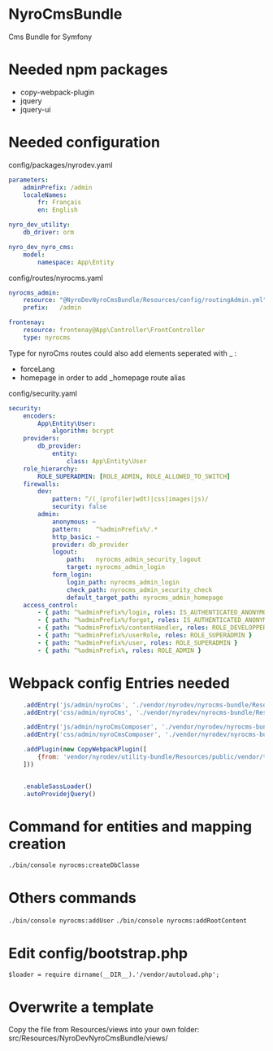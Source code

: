 # NyroCmsBundle
Cms Bundle for Symfony

# Needed npm packages
- copy-webpack-plugin
- jquery
- jquery-ui

# Needed configuration
config/packages/nyrodev.yaml
```yaml
parameters:
    adminPrefix: /admin
    localeNames:
        fr: Français
        en: English

nyro_dev_utility:
    db_driver: orm

nyro_dev_nyro_cms:
    model:
        namespace: App\Entity
```

config/routes/nyrocms.yaml
```yaml
nyrocms_admin:
    resource: "@NyroDevNyroCmsBundle/Resources/config/routingAdmin.yml"
    prefix:   /admin

frontenay:
    resource: frontenay@App\Controller\FrontController
    type: nyrocms
```

Type for nyroCms routes could also add elements seperated with _ : 
- forceLang
- homepage in order to add _homepage route alias

config/security.yaml
```yaml
security:
    encoders:
        App\Entity\User:
            algorithm: bcrypt
    providers:
        db_provider:
            entity:
                class: App\Entity\User
    role_hierarchy:
        ROLE_SUPERADMIN: [ROLE_ADMIN, ROLE_ALLOWED_TO_SWITCH]
    firewalls:
        dev:
            pattern: ^/(_(profiler|wdt)|css|images|js)/
            security: false
        admin:
            anonymous: ~
            pattern:    ^%adminPrefix%/.*
            http_basic: ~
            provider: db_provider
            logout:
                path:   nyrocms_admin_security_logout
                target: nyrocms_admin_login
            form_login:
                login_path: nyrocms_admin_login
                check_path: nyrocms_admin_security_check
                default_target_path: nyrocms_admin_homepage
    access_control:
        - { path: ^%adminPrefix%/login, roles: IS_AUTHENTICATED_ANONYMOUSLY }
        - { path: ^%adminPrefix%/forgot, roles: IS_AUTHENTICATED_ANONYMOUSLY }
        - { path: ^%adminPrefix%/contentHandler, roles: ROLE_DEVELOPPER }
        - { path: ^%adminPrefix%/userRole, roles: ROLE_SUPERADMIN }
        - { path: ^%adminPrefix%/user, roles: ROLE_SUPERADMIN }
        - { path: ^%adminPrefix%, roles: ROLE_ADMIN }
```


# Webpack config Entries needed
```js
    .addEntry('js/admin/nyroCms', './vendor/nyrodev/nyrocms-bundle/Resources/public/js/nyroCms.js')
    .addEntry('css/admin/nyroCms', './vendor/nyrodev/nyrocms-bundle/Resources/public/css/nyroCms.scss')

    .addEntry('js/admin/nyroCmsComposer', './vendor/nyrodev/nyrocms-bundle/Resources/public/js/nyroCmsComposer.js')
    .addEntry('css/admin/nyroCmsComposer', './vendor/nyrodev/nyrocms-bundle/Resources/public/css/nyroCmsComposer.scss')

    .addPlugin(new CopyWebpackPlugin([
        {from: 'vendor/nyrodev/utility-bundle/Resources/public/vendor/tinymce', to: '../tinymce'}
    ]))


    .enableSassLoader()
    .autoProvidejQuery()
```

# Command for entities and mapping creation
`./bin/console nyrocms:createDbClasse`

# Others commands
`./bin/console nyrocms:addUser`
`./bin/console nyrocms:addRootContent`

# Edit config/bootstrap.php
`$loader = require dirname(__DIR__).'/vendor/autoload.php';`

# Overwrite a template
Copy the file from Resources/views into your own folder: src/Resources/NyroDevNyroCmsBundle/views/